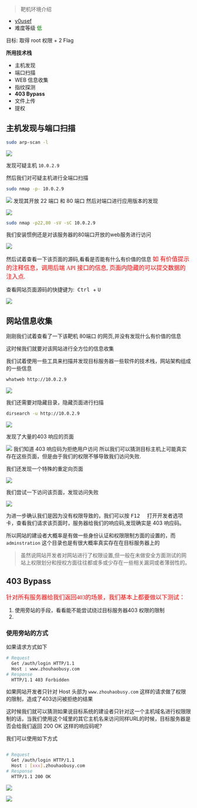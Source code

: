 > 靶机环境介绍
+ [y0usef](https://www.vulnhub.com/y0usef/y0usef.ova) 
+ 难度等级 <font color=green>低</font>

目标:
取得 root 权限 + 2 Flag


**所用技术栈**
+ 主机发现
+ 端口扫描
+ WEB 信息收集
+ 指纹探测
+ **403 Bypass**
+ 文件上传
+ 提权



## 主机发现与端口扫描

```bash
sudo arp-scan -l
```
![](./mechine8.assets/2022-07-01_18-26.png)


发现可疑主机 `10.0.2.9`

然后我们对可疑主机进行全端口扫描

```bash
sudo nmap -p- 10.0.2.9
```

![](./mechine8.assets/2022-07-01_18-27.png)
发现其开放 22 端口 和 80 端口
然后对端口进行应用版本的发现

![](./mechine8.assets/2022-07-01_18-32.png)

```bash
sudo nmap -p22,80 -sV -sC 10.0.2.9
```
我们安装惯例还是对该服务器的80端口开放的web服务进行访问

![](./mechine8.assets/2022-07-01_18-34.png)

然后试着查看一下该页面的源码,看看是否能有什么有价值的信息 
<font color="red" face=Monaco size=3> 如 有价值提示的注释信息，调用后端 API 接口的信息, 页面内隐藏的可以提交数据的注入点. </font>

查看网站页面源码的快捷键为:<kbd class="keybord"> Ctrl </kbd> + <kbd class="keybord"> U </kbd>&ensp; 

![](./mechine8.assets/2022-07-01_18-36.png)

## 网站信息收集

刚刚我们试着查看了一下该靶机 80端口 的网页,并没有发现什么有价值的信息

这时候我们就要对该网站进行全方位的信息收集

我们试着使用一些工具来扫描并发现目标服务器一些软件的技术栈，网站架构组成的一些信息

```bash
whatweb http://10.0.2.9
```

![](./mechine8.assets/2022-07-01_18-49.png)

我们还需要对隐藏目录，隐藏页面进行扫描

```bash
dirsearch -u http://10.0.2.9
```

![](./mechine8.assets/2022-07-01_18-57_1.png)


发现了大量的403 响应的页面

![](./mechine8.assets/2022-07-01_19-20.png)
我们知道 403 响应码为拒绝用户访问
所以我们可以猜测目标主机上可能真实存在这些页面，但是由于我们的权限不够导致我们访问失败.

我们还发现一个特殊的重定向页面

![](./mechine8.assets/2022-07-01_18-57.png)

我们尝试一下访问该页面，发现访问失败

![](./mechine8.assets/2022-07-01_19-24.png)

为进一步确认我们是因为没有权限导致的，我们可以按 <kbd class="keybord"> F12 </kbd>&ensp; 打开开发者选项卡，查看我们请求该页面时，服务器给我们的响应码,发现确实是 403 响应码。

所以网站的建设者大概率是有做一些身份认证和权限限制方面的设置的，而 `adminstration` 这个目录也是有很大概率真实存在在目标服务器上的

> 虽然说网站开发者对网站进行了权限设置,但一般在未做安全方面测试的网站上权限划分和授权方面往往都或多或少存在一些相关漏洞或者薄弱性的。



## 403 Bypass

<font color="red" face=Monaco size=3> 针对所有服务器给我们返回403的场景，我们基本上都要做以下测试： </font>
1. 使用旁站的手段，看看能不能尝试绕过目标服务器403 权限的限制
2. 


### 使用旁站的方式

如果请求方式如下
```bash
# Request
  Get /auth/login HTTP/1.1
  Host : www.zhouhaobusy.com
# Response
  HTTP/1.1 403 Forbidden
```
如果网站开发者只针对 Host 头部为 `www.zhouhaobusy.com` 这样的请求做了权限的限制，造成了403访问被拒绝的结果

这时候我们就可以猜测如果说目标系统的建设者只针对这一个主机域名进行权限限制的话，当我们使用这个域里的其它主机名来访问同样URL的时候，目标服务器是否会给我们返回 200 OK 这样的响应码呢?


我们可以使用如下方式

```bash

# Request
  Get /auth/login HTTP/1.1
  Host : [xxx].zhouhaobusy.com
# Response
  HTTP/1.1 200 OK

```


![](./mechine8.assets/2022-07-01_19-26.png)

![](./mechine8.assets/2022-07-01_19-40.png)

